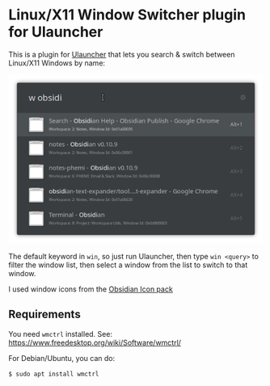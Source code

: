 # Linux/X11 Window Switcher plugin for Ulauncher

This is a plugin for [Ulauncher](https://ulauncher.io/) that lets you search & switch between Linux/X11 Windows by name:

![](./screenshots/window-switcher-screenshot.png)

The default keyword in `win`, so just run Ulauncher, then type `win <query>` to filter the window list, then select a window from the list to switch to that window.

I used window icons from the [Obsidian Icon pack](https://github.com/madmaxms/iconpack-obsidian)

## Requirements

You need `wmctrl` installed. See: https://www.freedesktop.org/wiki/Software/wmctrl/

For Debian/Ubuntu, you can do:

```shell
$ sudo apt install wmctrl
```
